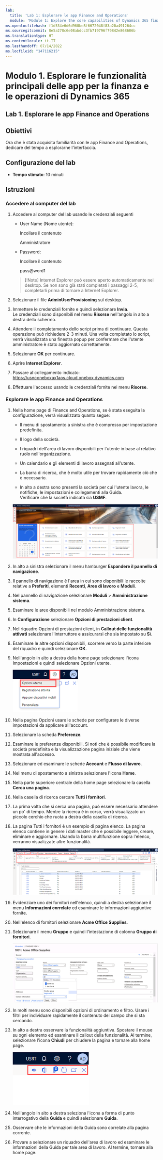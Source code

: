 ```yaml
---
lab:
  title: 'Lab 1: Esplorare le app Finance and Operations'
  module: 'Module 1: Explore the core capabilities of Dynamics 365 finance and operations apps'
ms.openlocfilehash: f1d534e6d6d960be8f6672048f83a20a491264cc
ms.sourcegitcommit: 8e5a278c6e08abdcc3fb719796f79842e868606b
ms.translationtype: HT
ms.contentlocale: it-IT
ms.lasthandoff: 07/14/2022
ms.locfileid: "147116215"
---
```

# <a name="module-1-explore-the-core-capabilities-of-dynamics-365-finance-and-operations-apps"></a>Modulo 1. Esplorare le funzionalità principali delle app per la finanza e le operazioni di Dynamics 365

## <a name="lab-1---navigate-finance-and-operations-apps"></a>Lab 1. Esplorare le app Finance and Operations

## <a name="objectives"></a>Obiettivi

Ora che è stata acquisita familiarità con le app Finance and Operations, dedicare del tempo a esplorarne l'interfaccia.

## <a name="lab-setup"></a>Configurazione del lab

- **Tempo stimato**: 10 minuti

## <a name="instructions"></a>Istruzioni

### <a name="sign-in-to-the-lab-computer"></a>Accedere al computer del lab

1. Accedere al computer del lab usando le credenziali seguenti

    - User Name (Nome utente):

        Incollare il contenuto

        Amministratore

    - Password:

        Incollare il contenuto

        pass@word1

    >[!Note] Internet Explorer può essere aperto automaticamente nel desktop. Se non sono già stati completati i passaggi 2-5, completarli prima di tornare a Internet Explorer.

1. Selezionare il file **AdminUserProvisioning** sul desktop.

1. Immettere le credenziali fornite e quindi selezionare **Invia**.  
Le credenziali sono disponibili nel menu **Risorse** nell'angolo in alto a destra dello schermo.

1. Attendere il completamento dello script prima di continuare. Questa operazione può richiedere 2-3 minuti. Una volta completato lo script, verrà visualizzata una finestra popup per confermare che l'utente amministratore è stato aggiornato correttamente.

1. Selezionare **OK** per continuare.

1. Aprire **Internet Explorer**.

1. Passare al collegamento indicato: <https://usnconeboxax1aos.cloud.onebox.dynamics.com>

1. Effettuare l'accesso usando le credenziali fornite nel menu **Risorse**.

### <a name="navigate-finance-and-operations-apps"></a>Esplorare le app Finance and Operations
1. Nella home page di Finance and Operations, se è stata eseguita la configurazione, verrà visualizzato quanto segue:

    - Il menu di spostamento a sinistra che è compresso per impostazione predefinita.

    - Il logo della società.

    - I riquadri dell'area di lavoro disponibili per l'utente in base al relativo ruolo nell'organizzazione.

    - Un calendario e gli elementi di lavoro assegnati all'utente.

    - La barra di ricerca, che è molto utile per trovare rapidamente ciò che è necessario.

    - In alto a destra sono presenti la società per cui l'utente lavora, le notifiche, le impostazioni e collegamenti alla Guida.  
    Verificare che la società indicata sia **USMF**.

    ![Home page di Dynamics 365 Finance and Operations con le aree evidenziate.](./media/m1-common-home-page.png)

1. In alto a sinistra selezionare il menu hamburger **Espandere il pannello di navigazione**.

1. Il pannello di navigazione è l'area in cui sono disponibili le raccolte relative a **Preferiti**, elementi **Recenti**, **Aree di lavoro** e **Moduli**.

1. Nel pannello di navigazione selezionare **Moduli** > **Amministrazione sistema**.

1. Esaminare le aree disponibili nel modulo Amministrazione sistema.

1. In **Configurazione** selezionare **Opzioni di prestazioni client**.

1. Nel riquadro Opzioni di prestazioni client, in **Callout delle funzionalità attivati** selezionare l'interruttore e assicurarsi che sia impostato su **Sì**.

1. Esaminare le altre opzioni disponibili, scorrere verso la parte inferiore del riquadro e quindi selezionare **OK**.

1. Nell'angolo in alto a destra della home page selezionare l'icona Impostazioni e quindi selezionare Opzioni utente.

    ![Screenshot che mostra l'icona Impostazioni e l'elenco a discesa Opzioni utente](./media/m1-common-settings-user-settings.png)

1. Nella pagina Opzioni usare le schede per configurare le diverse impostazioni da applicare all'account.

1. Selezionare la scheda **Preferenze**.

1. Esaminare le preferenze disponibili. Si noti che è possibile modificare la società predefinita e la visualizzazione pagina iniziale che viene mostrata all'accesso.

1. Selezionare ed esaminare le schede **Account** e **Flusso di lavoro**.

1. Nel menu di spostamento a sinistra selezionare l'icona **Home**.

1. Nella parte superiore centrale della home page selezionare la casella **Cerca una pagina**.

1. Nella casella di ricerca cercare **Tutti i fornitori**.

1. La prima volta che si cerca una pagina, può essere necessario attendere un po' di tempo. Mentre la ricerca è in corso, verrà visualizzato un piccolo cerchio che ruota a destra della casella di ricerca.

1. La pagina Tutti i fornitori è un esempio di pagina elenco. La pagina elenco contiene in genere i dati master che è possibile leggere, creare, eliminare e aggiornare. Usando la barra multifunzione sopra l'elenco, verranno visualizzate altre funzionalità.

    ![Elenco Tutti i fornitori con le funzionalità del menu evidenziate](./media/m1-common-all-vendor-list-page.png)

1. Evidenziare uno dei fornitori nell'elenco, quindi a destra selezionare il menu **Informazioni correlate** ed esaminare le informazioni aggiuntive fornite.

1. Nell'elenco di fornitori selezionare **Acme Office Supplies**.

1. Selezionare il menu **Gruppo** e quindi l'intestazione di colonna **Gruppo di fornitori**.

    ![Screenshot dell'intestazione di colonna Gruppo di fornitori per Acme Office Supplies.](./media/m1-common-vendor-group-menu-24493345.png)

1. In molti menu sono disponibili opzioni di ordinamento e filtro. Usare i filtri per individuare rapidamente il contenuto del campo che si sta cercando.

1. In alto a destra osservare la funzionalità aggiuntiva. Spostare il mouse su ogni elemento ed esaminare il callout della funzionalità. Al termine, selezionare l'icona **Chiudi** per chiudere la pagina e tornare alla home page.

    ![Menu in alto a destra nella pagina elenco che mostra funzionalità aggiuntive per la connessione a Power Apps, App di Office, Aggiorna pagina, Apri in nuova finestra e Chiudi](./media/m1-common-list-page-additional-features-menu.png)

1. Nell'angolo in alto a destra seleziona l'icona a forma di punto interrogativo della **Guida** e quindi selezionare **Guida**.

1. Osservare che le informazioni della Guida sono correlate alla pagina corrente.

1. Provare a selezionare un riquadro dell'area di lavoro ed esaminare le informazioni della Guida per tale area di lavoro. Al termine, tornare alla home page.
